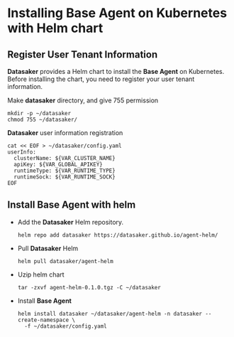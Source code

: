 # Installing Base Agent on Kubernetes with Helm chart

## Register User Tenant Information

**Datasaker** provides a Helm chart to install the **Base Agent** on Kubernetes. Before installing the chart, you need to register your user tenant information.

Make **datasaker** directory, and give 755 permission

```shell
mkdir -p ~/datasaker
chmod 755 ~/datasaker/
```

**Datasaker** user information registration

```shell
cat << EOF > ~/datasaker/config.yaml
userInfo:
  clusterName: ${VAR_CLUSTER_NAME}
  apiKey: ${VAR_GLOBAL_APIKEY}
  runtimeType: ${VAR_RUNTIME_TYPE}
  runtimeSock: ${VAR_RUNTIME_SOCK}
EOF
```

## Install Base Agent with helm

- Add the **Datasaker** Helm repository.

  ```shell
  helm repo add datasaker https://datasaker.github.io/agent-helm/
  ```

- Pull **Datasaker** Helm

  ```shell
  helm pull datasaker/agent-helm
  ```

- Uzip helm chart

  ```shell
  tar -zxvf agent-helm-0.1.0.tgz -C ~/datasaker
  ```

- Install **Base Agent**

  ```shell
  helm install datasaker ~/datasaker/agent-helm -n datasaker --create-namespace \
    -f ~/datasaker/config.yaml
  ```
